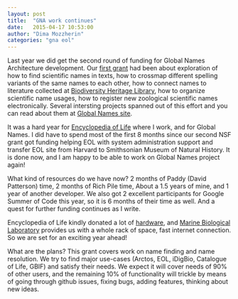 ```yaml
---
layout: post
title:  "GNA work continues"
date:   2015-04-17 10:53:00
author: "Dima Mozzherin"
categories: "gna eol"
---
```

Last year we did get the second round of funding for Global Names Architecture
development. Our [first grant][gn1] had been about exploration of how to find
scientific names in texts, how to crossmap different spelling variants of the
same names to each other, how to connect names to literature collected at
[Biodiversity Heritage Library][bhl], how to organize scientific name usages,
how to register new zoological scientific names electronically. Several
intersting projects spanned out of this effort and you can read about them
at [Global Names site][globalnames].

It was a hard year for [Encyclopedia of Life][eol] where I work, and for Global
Names. I did have to spend most of the first 8 months since our second NSF
grant got funding helping EOL with system administration support and transfer
EOL site from Harvard to Smithsonian Museum of Natural History. It is done now,
and I am happy to be able to work on Global Names project again!

What kind of resources do we have now? 2 months of Paddy (David Patterson)
time, 2 months of Rich Pile time, About a 1.5 years of mine,
and 1 year of another developer. We also got 2 excellent participants for
Google Summer of Code this year, so it is 6 months of their time as well.
And a quest for further funding continues as I write.

Encyclopedia of Life kindly donated a lot of [hardware][eol-goodies], and
[Marine Biological Laboratory][mbl] provides us with a whole rack of space,
fast internet connection. So we are set for an exciting year ahead!

What are the plans? This grant covers work on name finding and name resolution.
We try to find major use-cases (Arctos, EOL, iDigBio, Catalogue of Life, GBIF)
and satisfy their needs. We expect it will cover needs of 90% of other users,
and the remaining 10% of functionality will trickle by means of going through
github issues, fixing bugs, adding features, thinking about new ideas.

[gn1]: http://nsf.gov/awardsearch/showAward?AWD_ID=1062387
[bhl]: http://www.biodiversitylibrary.org/
[globalnames]: http://globalnames.org
[eol]: http://eol.org
[eol-goodies]: http://globalnamesarchitecture.github.io/gna/eol/2015/04/22/thank_you_eol.html
[mbl]: http://mbl.edu

